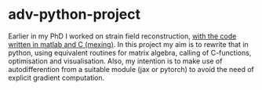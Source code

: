 # adv-python-project

Earlier in my PhD I worked on strain field reconstruction, [with the code written in matlab and C (mexing)](https://github.com/carji475/probabilistic-modelling-and-reconstruction-of-strain). In this project my aim is to rewrite that in python, using equivalent routines for matrix algebra, calling of C-functions, optimisation and visualisation. Also, my intention is to make use of autodifferention from a suitable module (jax or pytorch) to avoid the need of explicit gradient computation.
